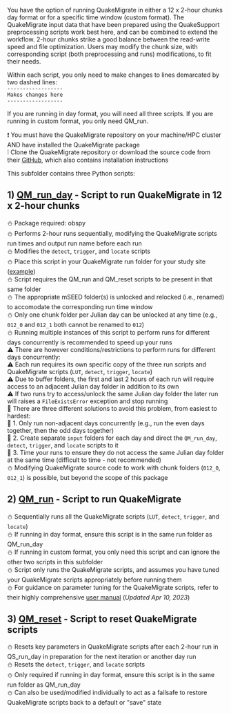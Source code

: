 You have the option of running QuakeMigrate in either a 12 x 2-hour chunks day format or for a specific time window (custom format). The QuakeMigrate input data that have been prepared using the QuakeSupport preprocessing scripts work best here, and can be combined to extend the workflow. 2-hour chunks strike a good balance between the read-write speed and file optimization. Users may modify the chunk size, with corresponding script (both preprocessing and runs) modifications, to fit their needs.

Within each script, you only need to make changes to lines demarcated by two dashed lines:  
`------------------`  
`Makes changes here`  
`------------------`  

If you are running in day format, you will need all three scripts. If you are running in custom format, you only need QM_run.

:heavy_exclamation_mark: You must have the QuakeMigrate repository on your machine/HPC cluster AND have installed the QuakeMigrate package  
:grey_exclamation: Clone the QuakeMigrate repository or download the source code from their [GitHub](https://github.com/QuakeMigrate/QuakeMigrate), which also contains installation instructions

This subfolder contains three Python scripts:
## 1) [QM_run_day](https://github.com/cryoilrj/QuakeSupport/blob/main/QuakeMigrate/runs/QS_QM_run_day.py) - Script to run QuakeMigrate in 12 x 2-hour chunks
:snowman: Package required: obspy  
:snowman: Performs 2-hour runs sequentially, modifying the QuakeMigrate scripts run times and output run name before each run  
:snowman: Modifies the `detect`, `trigger`, and `locate` scripts  
:snowman: Place this script in your QuakeMigrate run folder for your study site ([example](https://github.com/QuakeMigrate/QuakeMigrate/tree/master/examples/Icequake_Rutford))  
:snowman: Script requires the QM_run and QM_reset scripts to be present in that same folder  
:snowman: The appropriate mSEED folder(s) is unlocked and relocked (i.e., renamed) to accomodate the corresponding run time window  
:snowman: Only one chunk folder per Julian day can be unlocked at any time (e.g., `012_0` and `012_1` both cannot be renamed to `012`)  
:snowman: Running multiple instances of this script to perform runs for different days concurrently is recommended to speed up your runs  
:warning: There are however conditions/restrictions to perform runs for different days concurrently:  
:warning: Each run requires its own specific copy of the three run scripts and QuakeMigrate scripts (`LUT`, `detect`, `trigger`, `locate`)  
:warning: Due to buffer folders, the first and last 2 hours of each run will require access to an adjacent Julian day folder in addition to its own    
:warning: If two runs try to access/unlock the same Julian day folder the later run will raises a `FileExistsError` exception and stop running  
:green_book: There are three different solutions to avoid this problem, from easiest to hardest:  
:green_book: 1. Only run non-adjacent days concurrently (e.g., run the even days together, then the odd days together)  
:green_book: 2. Create separate `input` folders for each day and direct the `QM_run_day`, `detect`, `trigger`, and `locate` scripts to it  
:green_book: 3. Time your runs to ensure they do not access the same Julian day folder at the same time (difficult to time - not recommended)  
:snowman: Modifying QuakeMigrate source code to work with chunk folders (`012_0`, `012_1`) is possible, but beyond the scope of this package

## 2) [QM_run](https://github.com/cryoilrj/QuakeSupport/blob/main/QuakeMigrate/runs/QS_QM_run.py) - Script to run QuakeMigrate
:snowman: Sequentially runs all the QuakeMigrate scripts (`LUT`, `detect`, `trigger`, and `locate`)  
:snowman: If running in day format, ensure this script is in the same run folder as QM_run_day  
:snowman: If running in custom format, you only need this script and can ignore the other two scripts in this subfolder  
:snowman: Script only runs the QuakeMigrate scripts, and assumes you have tuned your QuakeMigrate scripts appropriately before running them  
:snowman: For guidance on parameter tuning for the QuakeMigrate scripts, refer to their highly comprehensive [user manual](https://quakemigrate.readthedocs.io/_/downloads/en/stable/pdf/) (_Updated Apr 10, 2023_)

## 3) [QM_reset](https://github.com/cryoilrj/QuakeSupport/blob/main/QuakeMigrate/runs/QS_QM_reset.py) - Script to reset QuakeMigrate scripts
:snowman: Resets key parameters in QuakeMigrate scripts after each 2-hour run in QS_run_day in preparation for the next iteration or another day run  
:snowman: Resets the `detect`, `trigger`, and `locate` scripts  
:snowman: Only required if running in day format, ensure this script is in the same run folder as QM_run_day  
:snowman: Can also be used/modified individually to act as a failsafe to restore QuakeMigrate scripts back to a default or "save" state
